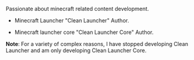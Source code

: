 Passionate about minecraft related content development.

* Minecraft Launcher "Clean Launcher" Author.

* Minecraft launcher core "Clean Launcher Core" Author.

**Note**: For a variety of complex reasons, I have stopped developing Clean Launcher and am only developing Clean Launcher Core.
